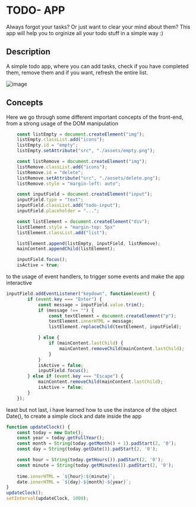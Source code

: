# TODO- APP
Always forgot your tasks? Or just want to clear your mind about them?
This app will help you to orginize all your todo stuff in a simple way :)

## Description
A simple todo app, where you can add tasks, check if you have completed them, remove them and if you want, refresh the entire list.

![image](https://github.com/user-attachments/assets/ee8bbb8f-fff8-423c-8d23-c0840f89bf55)


## Concepts
Here we go through some different important concepts of the front-end, from a strong usage of the DOM manipulation
```javascript
    const listEmpty = document.createElement("img");
    listEmpty.classList.add("icons");
    listEmpty.id = "empty";
    listEmpty.setAttribute("src", "./assets/empty.png");

    const listRemove = document.createElement("img");
    listRemove.classList.add("icons");
    listRemove.id = "delete";
    listRemove.setAttribute("src", "./assets/delete.png");
    listRemove.style = "margin-left: auto";

    const inputField = document.createElement("input");
    inputField.type = "text";
    inputField.classList.add("todo-input");
    inputField.placeholder = "...";

    const listElement = document.createElement("div");
    listElement.style = "margin-top: 5px"
    listElement.classList.add("list");

    listElement.append(listEmpty, inputField, listRemove);
    mainContent.appendChild(listElement);

    inputField.focus();
    isActive = true;
```

to the usage of event handlers, to trigger some events and make the app interactive

```javascript
inputField.addEventListener("keydown", function(event) {
        if (event.key === "Enter") {
            const message = inputField.value.trim();
            if (message !== "") {
                const textElement = document.createElement("p");
                textElement.innerHTML = message;
                listElement.replaceChild(textElement, inputField);

            } else {
                if (mainContent.lastChild) {
                    mainContent.removeChild(mainContent.lastChild);
                }
            }
            isActive = false;
            inputField.focus();
        } else if (event.key === "Escape") {
            mainContent.removeChild(mainContent.lastChild);
            isActive = false;
        }
    });
```

least but not last, i have learned how to use the instance of the object Date(), to create a simple clock and date inside the app
```javascript
function updateClock() {
    const today = new Date();
    const year = today.getFullYear();
    const month = String(today.getMonth() + 1).padStart(2, '0');
    const day = String(today.getDate()).padStart(2, '0');

    const hour = String(today.getHours()).padStart(2, '0');
    const minute = String(today.getMinutes()).padStart(2, '0');
    
    time.innerHTML = `${hour}:${minute}`;
    date.innerHTML = `${day}-${month}-${year}`;
}
updateClock();
setInterval(updateClock, 1000);
```



